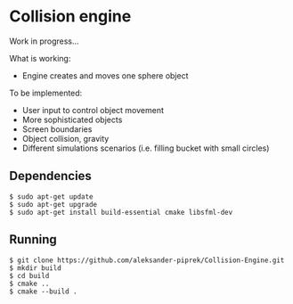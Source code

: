 # Collision engine

Work in progress...

What is working:
- Engine creates and moves one sphere object

To be implemented:
- User input to control object movement
- More sophisticated objects
- Screen boundaries
- Object collision, gravity
- Different simulations scenarios (i.e. filling bucket with small circles)

## Dependencies
~~~
$ sudo apt-get update
$ sudo apt-get upgrade
$ sudo apt-get install build-essential cmake libsfml-dev
~~~

## Running
~~~
$ git clone https://github.com/aleksander-piprek/Collision-Engine.git
$ mkdir build
$ cd build
$ cmake ..
$ cmake --build .
~~~
